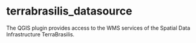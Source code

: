# terrabrasilis_datasource
The QGIS plugin provides access to the WMS services of the Spatial Data Infrastructure TerraBrasilis.

